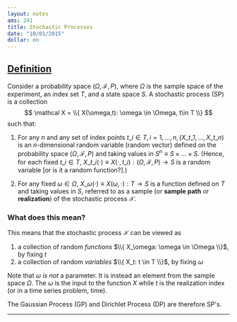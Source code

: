 ```yaml
---
layout: notes
ams: 241
title: Stochastic Processes
date: "10/01/2015"
dollar: on
---
```


## [Definition](/assets/ams241/02/notes-stoch-processes.pdf)
Consider a probability space $(\Omega, \mathcal F, P)$, where $\Omega$ is the sample
space of the experiment, an index set $T$, and a state space $S$. A stochastic
process (SP) is a collection
$$
  \mathcal X = \\{ X(\omega,t): \omega \in \Omega, t\in T \\}
$$
such that:

1.  For any $n$ and any set of index points $t\_i \in T, i = 1,...,n,
    (X\_{t\_1} , ..., X\_{t\_n})$ is an $n$-dimensional random variable (random
    vector) defined on the probability space $(\Omega, \mathcal F, P)$ and
    taking values in $S^n \equiv S \times ... \times S$. (Hence, for each fixed
    $t\_i \in T$, $X\_{t\_i}(\cdot) \equiv X(\cdot, t\_i) : (\Omega, \mathcal F, P)
    \rightarrow S$ is a random variable [or is it a random function?].)

2.  For any fixed $\omega \in \Omega$, $X\_\omega(\cdot) \equiv X(\omega, \cdot):
    T \rightarrow S$ is a function defined on $T$ and taking values in $S$,
    referred to as a sample (or **sample path** or **realization**) of the stochastic
    process $\mathcal X$.

### What does this mean?
This means that the stochastic process $\mathcal X$ can be viewed as

1. a collection of random *functions* $\\{ X_\omega: \omega \in \Omega \\}$, by fixing $t$
2. a collection of random *variables* $\\{ X_t: t \in T \\}$, by fixing $\omega$

Note that $\omega$ *is not* a parameter. It is instead an element from the sample space
$\Omega$. The $\omega$ is the input to the function $X$ while $t$ is the realization
index (or in a time series problem, time).

The Gaussian Process (GP) and Dirichlet Process (DP) are therefore SP's.

***
